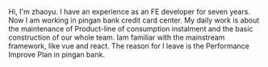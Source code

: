 Hi, I'm zhaoyu. I have an experience as an FE developer for seven years.
Now I am working in pingan bank credit card center. My daily work is about the maintenance 
of Product-line of consumption instalment and the basic construction of our whole team.
Iam familiar with the mainstream framework, like vue and react. 
The reason for I leave is the Performance Improve Plan
in pingan bank. 
